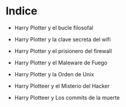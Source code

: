 ﻿
# Indice

* Harry Plotter y el bucle filosofal
* Harry Plotter y la clave secreta del wifi
* Harry Plotter y el prisionero del firewall
* Harry Plotter y el Maleware de Fuego
* Harry Plotter y la Orden de Unix
* Harry Plotteer y el Misterio del Hacker

* Harry Plotteer y Los commits de la muerte